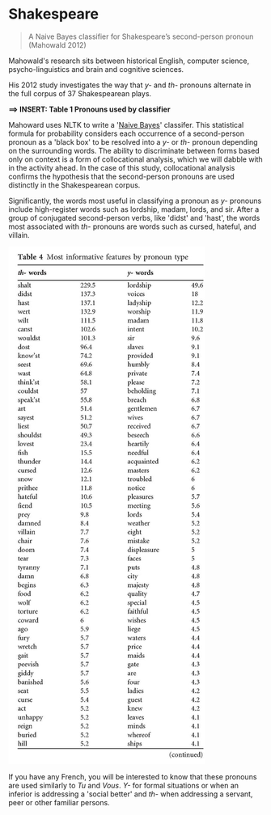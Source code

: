 # Shakespeare

> A Naive Bayes classifier for Shakespeare’s second-person pronoun \(Mahowald 2012\)

Mahowald's research sits between historical English, computer science, psycho-linguistics and brain and cognitive sciences.

His 2012 study investigates the way that _y-_ and _th-_ pronouns alternate in the full corpus of 37 Shakespearean plays.



**==&gt; INSERT: Table 1 Pronouns used by classifier**



Mahoward uses NLTK to write a '[Naive Bayes](https://en.wikipedia.org/wiki/Naive_Bayes_classifier)' classifer. This statistical formula for probability considers each occurrence of a second-person pronoun as a 'black box' to be resolved into a _y-_ or _th-_ pronoun depending on the surrounding words. The ability  to  discriminate  between  forms  based  only  on  context is a form of collocational analysis, which we will dabble with in the activity ahead. In the case of this study, collocational analysis confirms the hypothesis that the second-person pronouns are used distinctly in the Shakespearean corpus.

Significantly,  the  words  most  useful  in  classifying  a  pronoun  as  _y-_ pronouns include high-register words such as lordship, madam, lords, and sir. After a group of conjugated second-person verbs, like 'didst' and 'hast', the words most associated with _th-_ pronouns are  words such as cursed, hateful,  and villain.

![](images/Shakes_table_hd.jpg)

If you have any French, you will be interested to know that these pronouns are used similarly to _Tu_ and _Vous_. _Y-_ for formal situations or when an inferior is addressing a 'social better' and _th-_ when addressing a servant, peer or other familiar persons.


